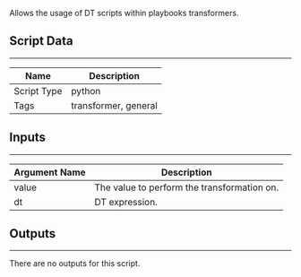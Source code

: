 Allows the usage of DT scripts within playbooks transformers.

## Script Data

---

| **Name** | **Description** |
| --- | --- |
| Script Type | python |
| Tags | transformer, general |


## Inputs

---

| **Argument Name** | **Description** |
| --- | --- |
| value | The value to perform the transformation on. |
| dt | DT expression. |

## Outputs

---
There are no outputs for this script.
